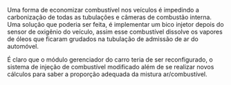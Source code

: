 Uma forma de economizar combustível nos veículos é impedindo a carbonização de todas as tubulações e câmeras de combustão interna. Uma solução que poderia ser feita, é implementar um bico injetor depois do sensor de oxigênio do veículo, assim esse combustível dissolve os vapores de óleos que ficaram grudados na tubulação de admissão de ar do automóvel.


É claro que o módulo gerenciador do carro teria de ser reconfigurado, o sistema de injeção de combustível modificado além de se realizar novos cálculos para saber a proporção adequada da mistura ar/combustível.